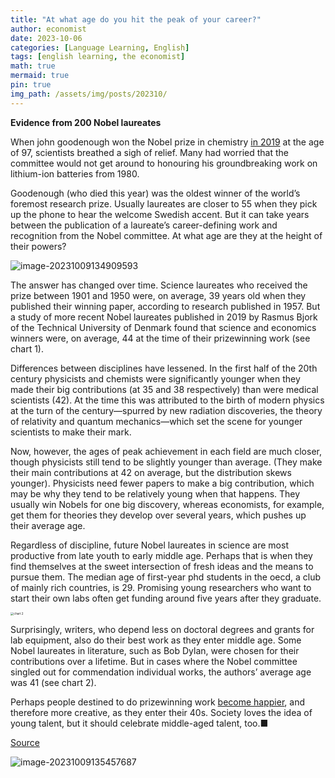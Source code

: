 ```yaml
---
title: "At what age do you hit the peak of your career?"
author: economist
date: 2023-10-06
categories: [Language Learning, English]
tags: [english learning, the economist]
math: true
mermaid: true
pin: true
img_path: /assets/img/posts/202310/
---
```




**Evidence from 200 Nobel laureates**



When john goodenough won the Nobel prize in chemistry [in 2019](https://www.economist.com/science-and-technology/2019/10/12/batteries-exoplanets-cosmology-and-cell-biology-win-nobel-laurels) at the age of 97, scientists breathed a sigh of relief. Many had worried that the committee would not get around to honouring his groundbreaking work on lithium-ion batteries from 1980.

Goodenough (who died this year) was the oldest winner of the world’s foremost research prize. Usually laureates are closer to 55 when they pick up the phone to hear the welcome Swedish accent. But it can take years between the publication of a laureate’s career-defining work and recognition from the Nobel committee. At what age are they at the height of their powers?



![image-20231009134909593](image-20231009134909593.png)



The answer has changed over time. Science laureates who received the prize between 1901 and 1950 were, on average, 39 years old when they published their winning paper, according to research published in 1957. But a study of more recent Nobel laureates published in 2019 by Rasmus Bjork of the Technical University of Denmark found that science and economics winners were, on average, 44 at the time of their prizewinning work (see chart 1).

Differences between disciplines have lessened. In the first half of the 20th century physicists and chemists were significantly younger when they made their big contributions (at 35 and 38 respectively) than were medical scientists (42). At the time this was attributed to the birth of modern physics at the turn of the century—spurred by new radiation discoveries, the theory of relativity and quantum mechanics—which set the scene for younger scientists to make their mark.

Now, however, the ages of peak achievement in each field are much closer, though physicists still tend to be slightly younger than average. (They make their main contributions at 42 on average, but the distribution skews younger). Physicists need fewer papers to make a big contribution, which may be why they tend to be relatively young when that happens. They usually win Nobels for one big discovery, whereas economists, for example, get them for theories they develop over several years, which pushes up their average age.

Regardless of discipline, future Nobel laureates in science are most productive from late youth to early middle age. Perhaps that is when they find themselves at the sweet intersection of fresh ideas and the means to pursue them. The median age of first-year phd students in the oecd, a club of mainly rich countries, is 29. Promising young researchers who want to start their own labs often get funding around five years after they graduate.



<img src="../../assets/img/posts/202310/image-20231009135024711.png" alt="chart 2" style="zoom:33%;" />



Surprisingly, writers, who depend less on doctoral degrees and grants for lab equipment, also do their best work as they enter middle age. Some Nobel laureates in literature, such as Bob Dylan, were chosen for their contributions over a lifetime. But in cases where the Nobel committee singled out for commendation individual works, the authors’ average age was 41 (see chart 2).

Perhaps people destined to do prizewinning work [become happier](https://www.economist.com/graphic-detail/2019/04/12/do-people-become-happier-after-40), and therefore more creative, as they enter their 40s. Society loves the idea of young talent, but it should celebrate middle-aged talent, too.■



[Source](https://www.economist.com/graphic-detail/2023/10/06/at-what-age-do-you-hit-the-peak-of-your-career)



![image-20231009135457687](image-20231009135457687.png)

